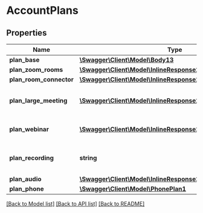 # AccountPlans

## Properties
Name | Type | Description | Notes
------------ | ------------- | ------------- | -------------
**plan_base** | [**\Swagger\Client\Model\Body13**](Body13.md) |  | [optional] 
**plan_zoom_rooms** | [**\Swagger\Client\Model\InlineResponse20015PlanZoomRooms**](InlineResponse20015PlanZoomRooms.md) |  | [optional] 
**plan_room_connector** | [**\Swagger\Client\Model\InlineResponse20015PlanZoomRooms**](InlineResponse20015PlanZoomRooms.md) |  | [optional] 
**plan_large_meeting** | [**\Swagger\Client\Model\InlineResponse20015PlanZoomRooms[]**](InlineResponse20015PlanZoomRooms.md) | Additional large meeting Plans. | [optional] 
**plan_webinar** | [**\Swagger\Client\Model\InlineResponse20015PlanZoomRooms[]**](InlineResponse20015PlanZoomRooms.md) | Additional webinar plans. | [optional] 
**plan_recording** | **string** | Additional cloud recording plan. | [optional] 
**plan_audio** | [**\Swagger\Client\Model\InlineResponse20015PlanAudio**](InlineResponse20015PlanAudio.md) |  | [optional] 
**plan_phone** | [**\Swagger\Client\Model\PhonePlan1**](PhonePlan1.md) |  | [optional] 

[[Back to Model list]](../README.md#documentation-for-models) [[Back to API list]](../README.md#documentation-for-api-endpoints) [[Back to README]](../README.md)


